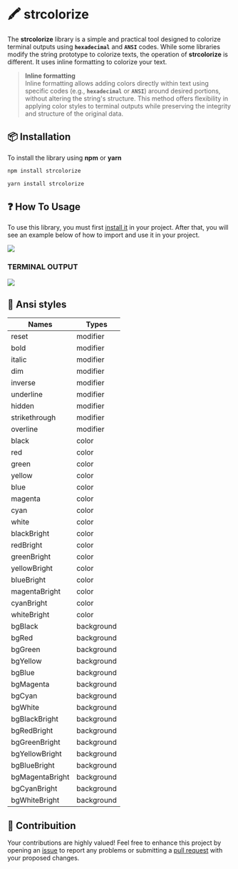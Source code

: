 # 🖍️ strcolorize
The **strcolorize** library is a simple and practical tool designed to colorize terminal outputs using **`hexadecimal`** and **`ANSI`** codes. While some libraries modify the string prototype to colorize texts, the operation of **strcolorize** is different. It uses inline formatting to colorize your text.

> **Inline formatting**\
> Inline formatting allows adding colors directly within text using specific codes (e.g., **`hexadecimal`** or **`ANSI`**) around desired portions, without altering the string's structure. This method offers flexibility in applying color styles to terminal outputs while preserving the integrity and structure of the original data.

## 📦 Installation
To install the library using **npm** or **yarn**
```bash
npm install strcolorize
```
```bash
yarn install strcolorize
```

## ❓ How To Usage
To use this library, you must first [install it](#installation) in your project. After that, you will see an example below of how to import and use it in your project.

<img src="https://i.postimg.cc/76sZQFC0/3.png">

### TERMINAL OUTPUT

<img src="https://i.postimg.cc/4xVMLpK1/Screenshot-211.png" href="Terminal output">

## 🔹 Ansi styles
| Names             | Types       |
|-------------------|-------------|
| reset             | modifier    |
| bold              | modifier    |
| italic            | modifier    |
| dim               | modifier    |
| inverse           | modifier    |
| underline         | modifier    |
| hidden            | modifier    |
| strikethrough     | modifier    |
| overline          | modifier    |
| black             | color       |
| red               | color       |
| green             | color       |
| yellow            | color       |
| blue              | color       |
| magenta           | color       |
| cyan              | color       |
| white             | color       |
| blackBright       | color       |
| redBright         | color       |
| greenBright       | color       |
| yellowBright      | color       |
| blueBright        | color       |
| magentaBright     | color       |
| cyanBright        | color       |
| whiteBright       | color       |
| bgBlack           | background  |
| bgRed             | background  |
| bgGreen           | background  |
| bgYellow          | background  |
| bgBlue            | background  |
| bgMagenta         | background  |
| bgCyan            | background  |
| bgWhite           | background  |
| bgBlackBright     | background  |
| bgRedBright       | background  |
| bgGreenBright     | background  |
| bgYellowBright    | background  |
| bgBlueBright      | background  |
| bgMagentaBright   | background  |
| bgCyanBright      | background  |
| bgWhiteBright     | background  |

## 💖 Contribuition
Your contributions are highly valued! Feel free to enhance this project by opening an [issue](https://github.com/seveenxs/strcolorize/issues) to report any problems or submitting a [pull request](https://github.com/seveenxs/strcolorize/pulls) with your proposed changes.
